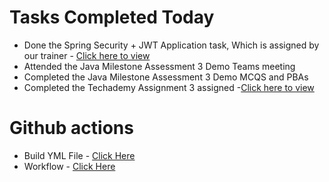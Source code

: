 # Tasks Completed Today
- Done the Spring Security + JWT Application task, Which is assigned by our trainer - [Click here to view](https://github.com/srivenkataprabhas-g1/Encora-Tasks/tree/main/09-10-2025/SpringSecurityJWTDemo-main)
- Attended the Java Milestone Assessment 3 Demo Teams meeting
- Completed the Java Milestone Assessment 3 Demo MCQS and PBAs
- Completed the Techademy Assignment 3 assigned -[Click here to view](https://github.com/srivenkataprabhas-g1/Techademy-Assignments/tree/main/3-Assignment-09-10-2025)

# Github actions
- Build YML File - [Click Here](https://github.com/srivenkataprabhas-g1/Encora-Tasks/blob/main/.github/workflows/maven-09-10-2025.yml)
- Workflow - [Click Here](https://github.com/srivenkataprabhas-g1/Encora-Tasks/actions/workflows/maven-09-10-2025.yml)

